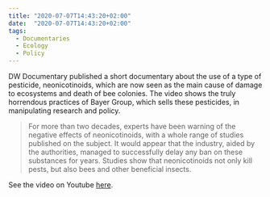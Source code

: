 ```yaml
---
title: "2020-07-07T14:43:20+02:00"
date:  "2020-07-07T14:43:20+02:00"
tags:
  - Documentaries
  - Ecology
  - Policy
---
```


DW Documentary published a short documentary about the use of a type of pesticide, neonicotinoids, which are now seen as the main cause of damage to ecosystems and death of bee colonies. The video shows the truly horrendous practices of Bayer Group, which sells these pesticides, in manipulating research and policy.

> For more than two decades, experts have been warning of the negative effects of neonicotinoids, with a whole range of studies published on the subject. It would appear that the industry, aided by the authorities, managed to successfully delay any ban on these substances for years. Studies show that neonicotinoids not only kill pests, but also bees and other beneficial insects.

See the video on Youtube [here](https://www.youtube.com/watch?v=UaNSByf4sLA).
